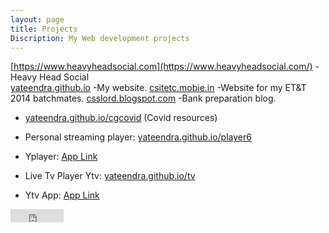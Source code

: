 ```yaml
---
layout: page
title: Projects
Discription: My Web development projects
---
```

[https://www.heavyheadsocial.com](https://www.heavyheadsocial.com/)
-Heavy Head Social  
[yateendra.github.io](http://yateendra.github.io)
-My website.
[csitetc.mobie.in](https://csitetc.mobie.in)
-Website for my ET&T 2014 batchmates.
[csslord.blogspot.com](https://csslord.blogspot.com) 
-Bank preparation blog.
- [yateendra.github.io/cgcovid](https://yateendra.github.io/cgcovid/) (Covid resources)


- Personal streaming player: [yateendra.github.io/player6](http://yateendra.github.io/player6)
- Yplayer: [App Link](https://github.com/yateendra/yateendra.github.io/releases/download/yplayer2/Yplayer.apk)

- Live Tv Player Ytv: [yateendra.github.io/tv](http://yateendra.github.io/tv)
- Ytv App: [App Link](https://github.com/yateendra/yateendra.github.io/releases/download/3.0/Ytv_3.0.apk)






<iframe src="https://www.facebook.com/plugins/like.php?href=https%3A%2F%2Ffacebook.com%2Fya3dra&width=85&layout=button_count&action=like&size=small&show_faces=true&share=false&height=21&appId=239992719524816" width="85" height="21" style="border:none;overflow:hidden" scrolling="no" frameborder="0" allowTransparency="true"></iframe>
